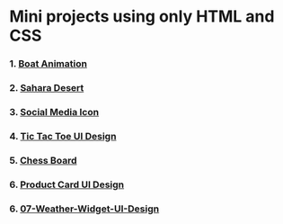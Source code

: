 # Mini projects using only HTML and CSS
### 1. [Boat Animation](./01-Boat-Animation/index.html)
### 2. [Sahara Desert](./02-Sahara-Desert/index.html)
### 3. [Social Media Icon](./03-Social-Media-Icon/index.html)
### 4. [Tic Tac Toe UI Design](./04-Tic-Tac-Toe/index.html)
### 5. [Chess Board](./05-Chess-Board/index.html)
### 6. [Product Card UI Design](./06-Product-Card-UI-Design/index.html)
### 6. [07-Weather-Widget-UI-Design](./07-Weather-Widget-UI-Design/index.html)
